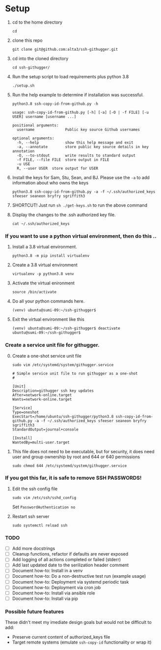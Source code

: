 # Setup



1. cd to the home directory

   `cd`
   

0. clone this repo

    `git clone git@github.com:alta3/ssh-githugger.git`
    

0. cd into the cloned directory

    `cd ssh-githugger/`
  
0. Run the setup script to load requirements plus python 3.8

    `./setup.sh`
  
0. Run the help example to determine if installation was successful.

    `python3.8 ssh-copy-id-from-github.py -h`
  
    ```
    usage: ssh-copy-id-from-github.py [-h] [-a] [-O | -f FILE] [-u USER] username [username ...]

    positional arguments:
      username              Public key source Github usernames

    optional arguments:
      -h, --help            show this help message and exit
      -a, --annotate        store public key source details in key annotation
      -O, --to-stdout       write results to standard output
      -f FILE, --file FILE  store output in FILE
      -u USE
      R, --user USER  store output for USER
    ```
  
0. Install the keys for Sam, Stu, Sean, and BJ. Please use the `-a` to add information about who owns the keys

    `python3.8 ssh-copy-id-from-github.py -a -f ~/.ssh/authorized_keys sfeeser seaneon bryfry sgriffith3`  

0. SHORTCUT!  Just run `sh ./get-keys.sh` to run the above command

0. Display the changes to the .ssh authorized key file.

    `cat ~/.ssh/authorized_keys`

### If you want to use a python virtual environment, then do this ..

1. Install a 3.8 virtual environment.

    `python3.8 -m pip install virtualenv`
    
0. Create a 3.8 virtual environment

    `virtualenv -p python3.8 venv`
    
0. Activate the virtual enironment

    `source /bin/activate`

0. Do all your python commands here.

    ```
    (venv) ubuntu@sumi-09:~/ssh-githugger$ 
    ```

0. Exit the virtual environment like this

    ```
    (venv) ubuntu@sumi-09:~/ssh-githugger$ deactivate
    ubuntu@sumi-09:~/ssh-githugger$
    ```

### Create a service unit file for githugger.

0. Create a one-shot service unit file

    `sudo vim /etc/systemd/system/githugger.service`

    ```
    # Simple service unit file to run githugger as a one-shot
    #

    [Unit]
    Description=githugger ssh key updates
    After=network-online.target                                                                            
    Wants=network-online.target

    [Service]
    Type=oneshot
    ExecStart=/home/ubuntu/ssh-githugger/python3.8 ssh-copy-id-from-github.py -a -f ~/.ssh/authorized_keys sfeeser seaneon bryfry sgriffith3
    StandardOutput=journal+console

    [Install]
    WantedBy=multi-user.target
    ```

0. This file does not need to be executable, but for security, it does need user and group ownership by root and 644 or 640 permissions

    `sudo chmod 644 /etc/systemd/system/githugger.service`


### If you got this far, it is safe to remove SSH PASSWORDS!

1. Edit the ssh config file

    `sudo vim /etc/ssh/sshd_config`
    
     Set `PasswordAuthentication no`

0. Restart ssh server

    `sudo systemctl reload ssh`


### TODO

- [ ] Add more docstrings
- [ ] Cleanup functions, refactor if defaults are never exposed
- [ ] Add logging of all actions completed or failed (stderr) 
- [ ] Add last updated date to the serilization header comment
- [ ] Document how-to: Install in a venv
- [ ] Document how-to: Do a non-destructive test run (example usage)
- [ ] Document how-to: Deployment via systemd periodic task
- [ ] Document how-to: Deployment via cron job
- [ ] Document how-to: Install via ansible role
- [ ] Document how-to: Install via pip

### Possible future features

These didn't meet my imediate design goals but would not be difficult to add:

- Preserve current content of authorized_keys file
- Target remote systems (emulate `ssh-copy-id` functionality or wrap it)
